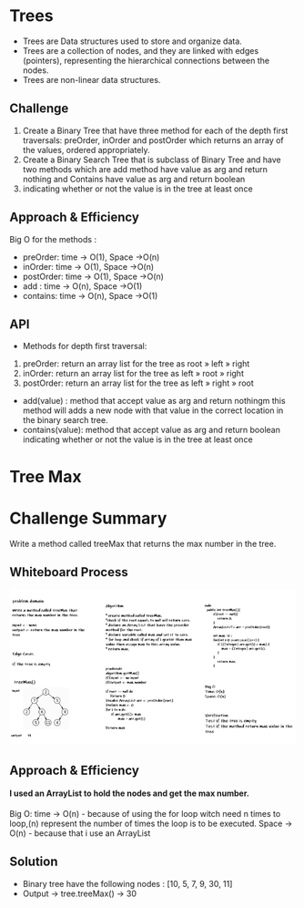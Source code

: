 # Trees
<!-- Short summary or background information -->
* Trees are Data structures used to store and organize data.
* Trees are a collection of nodes, and they are linked with edges (pointers), representing the hierarchical connections between the nodes.
* Trees are non-linear data structures.

## Challenge
<!-- Description of the challenge -->
1. Create a Binary Tree that have three method for each of the depth first traversals: 
preOrder, inOrder and postOrder which returns an array of the values, ordered appropriately.
2. Create a Binary Search Tree that is subclass of Binary Tree and have two methods which are 
add method have value as arg and return nothing and Contains have value as arg and return boolean 
3. indicating whether or not the value is in the tree at least once

## Approach & Efficiency
<!-- What approach did you take? Why? What is the Big O space/time for this approach? -->

Big O for the methods :
* preOrder: time -> O(1), Space ->O(n) 
* inOrder: time -> O(1), Space ->O(n)
* postOrder: time -> O(1), Space ->O(n)
* add : time -> O(n), Space ->O(1)
* contains:  time -> O(n), Space ->O(1)
## API
<!-- Description of each method publicly available in each of your trees -->
* Methods for depth first traversal:
1. preOrder: return an array list for the tree as root » left » right
2. inOrder: return an array list for the tree as  left » root » right
3. postOrder: return an array list for the tree as  left » right » root
* add(value) : method that accept value as arg and return nothingm this method will adds a new node
with that value in the correct location in the binary search tree.
* contains(value): method that accept value as arg and return boolean indicating whether or not the value is in the tree at least once


# Tree Max
# Challenge Summary
<!-- Description of the challenge -->
Write a method called treeMax that returns the max number in the tree.
## Whiteboard Process
<!-- Embedded whiteboard image -->
![Tmax](TMax.png)
## Approach & Efficiency
<!-- What approach did you take? Why? What is the Big O space/time for this approach? -->
#### I used an ArrayList to hold the nodes and get the max number.
Big O:
time -> O(n) - because of using the for loop witch need n times to loop,(n) represent the number of times the loop is to be executed.
Space -> O(n) - because that i use an ArrayList 
## Solution
<!-- Show how to run your code, and examples of it in action -->
* Binary tree have the following nodes : [10, 5, 7, 9, 30, 11]
* Output -> tree.treeMax() -> 30